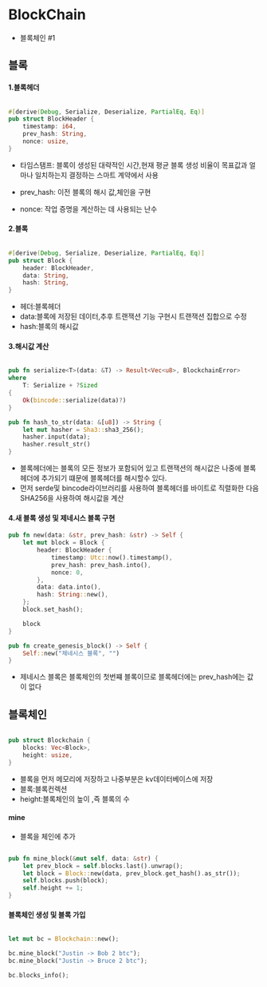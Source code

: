 # BlockChain

- 블록체인 #1

## 블록

#### 1.블록헤더

```rs

#[derive(Debug, Serialize, Deserialize, PartialEq, Eq)]
pub struct BlockHeader {
    timestamp: i64,
    prev_hash: String,
    nonce: usize,
}
```

- 타임스탬프: 블록이 생성된 대략적인 시간,현재 평균 블록 생성 비율이 목표값과 얼마나 일치하는지 결정하는 스마트 계약에서 사용

- prev_hash: 이전 블록의 해시 값,체인을 구현

- nonce: 작업 증명을 계산하는 데 사용되는 난수

#### 2.블록

```rs

#[derive(Debug, Serialize, Deserialize, PartialEq, Eq)]
pub struct Block {
    header: BlockHeader,
    data: String,
    hash: String,
}
```

- 헤더:블록헤더
- data:블록에 저장된 데이터,추후 트랜잭션 기능 구현시 트랜잭션 집합으로 수정
- hash:블록의 해시값

#### 3.해시값 계산

```rs

pub fn serialize<T>(data: &T) -> Result<Vec<u8>, BlockchainError>
where
    T: Serialize + ?Sized
{
    Ok(bincode::serialize(data)?)
}

pub fn hash_to_str(data: &[u8]) -> String {
    let mut hasher = Sha3::sha3_256();
    hasher.input(data);
    hasher.result_str()
}
```

- 블록헤더에는 블록의 모든 정보가 포함되어 있고 트랜잭션의 해시값은 나중에 블록헤더에 추가되기 떄문에 블록헤더를 해시할수 있다.
- 먼저 serde및 bincode라이브러리를 사용하여 블록헤더를 바이트로 직렬화한 다음 SHA256을 사용하여 해시값을 계산

#### 4.새 블록 생성 및 제네시스 블록 구현

```rs
pub fn new(data: &str, prev_hash: &str) -> Self {
    let mut block = Block {
        header: BlockHeader {
            timestamp: Utc::now().timestamp(),
            prev_hash: prev_hash.into(),
            nonce: 0,
        },
        data: data.into(),
        hash: String::new(),
    };
    block.set_hash();

    block
}

pub fn create_genesis_block() -> Self {
    Self::new("제네시스 블록", "")
}
```

- 제네시스 블록은 블록체인의 첫번쨰 블록이므로 블록헤더에는 prev_hash에는 값이 없다

## 블록체인

```rs

pub struct Blockchain {
    blocks: Vec<Block>,
    height: usize,
}
```

- 블록을 먼저 메모리에 저장하고 나중부분은 kv데이터베이스에 저장
- 블록:블록컨렉션
- height:블록체인의 높이 ,즉 블록의 수

#### mine

- 블록을 체인에 추가

```rs

pub fn mine_block(&mut self, data: &str) {
    let prev_block = self.blocks.last().unwrap();
    let block = Block::new(data, prev_block.get_hash().as_str());
    self.blocks.push(block);
    self.height += 1;
}
```

#### 블록체인 생성 및 블록 가입

```rs

let mut bc = Blockchain::new();

bc.mine_block("Justin -> Bob 2 btc");
bc.mine_block("Justin -> Bruce 2 btc");

bc.blocks_info();
```
